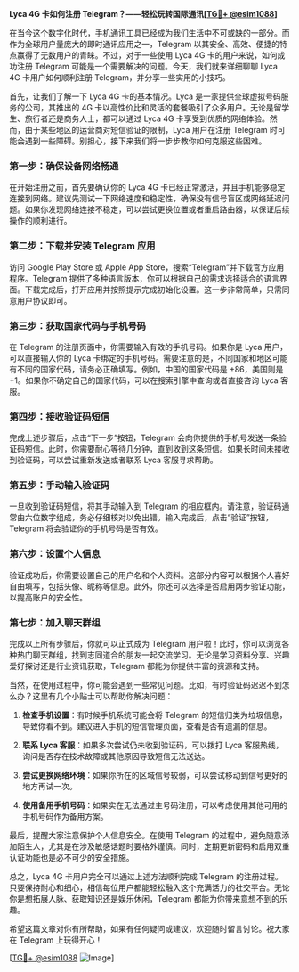 **Lyca 4G 卡如何注册 Telegram？——轻松玩转国际通讯[[TG💪+ @esim1088](https://t.me/s/esim1088)]**

在当今这个数字化时代，手机通讯工具已经成为我们生活中不可或缺的一部分。而作为全球用户量庞大的即时通讯应用之一，Telegram 以其安全、高效、便捷的特点赢得了无数用户的青睐。不过，对于一些使用 Lyca 4G 卡的用户来说，如何成功注册 Telegram 可能是一个需要解决的问题。今天，我们就来详细聊聊 Lyca 4G 卡用户如何顺利注册 Telegram，并分享一些实用的小技巧。

首先，让我们了解一下 Lyca 4G 卡的基本情况。Lyca 是一家提供全球虚拟号码服务的公司，其推出的 4G 卡以高性价比和灵活的套餐吸引了众多用户。无论是留学生、旅行者还是商务人士，都可以通过 Lyca 4G 卡享受到优质的网络体验。然而，由于某些地区的运营商对短信验证的限制，Lyca 用户在注册 Telegram 时可能会遇到一些障碍。别担心，接下来我们将一步步教你如何克服这些困难。

### 第一步：确保设备网络畅通

在开始注册之前，首先要确认你的 Lyca 4G 卡已经正常激活，并且手机能够稳定连接到网络。建议先测试一下网络速度和稳定性，确保没有信号盲区或网络延迟问题。如果你发现网络连接不稳定，可以尝试更换位置或者重启路由器，以保证后续操作的顺利进行。

### 第二步：下载并安装 Telegram 应用

访问 Google Play Store 或 Apple App Store，搜索“Telegram”并下载官方应用程序。Telegram 提供了多种语言版本，你可以根据自己的需求选择适合的语言界面。下载完成后，打开应用并按照提示完成初始化设置。这一步非常简单，只需同意用户协议即可。

### 第三步：获取国家代码与手机号码

在 Telegram 的注册页面中，你需要输入有效的手机号码。如果你是 Lyca 用户，可以直接输入你的 Lyca 卡绑定的手机号码。需要注意的是，不同国家和地区可能有不同的国家代码，请务必正确填写。例如，中国的国家代码是 +86，美国则是 +1。如果你不确定自己的国家代码，可以在搜索引擎中查询或者直接咨询 Lyca 客服。

### 第四步：接收验证码短信

完成上述步骤后，点击“下一步”按钮，Telegram 会向你提供的手机号发送一条验证码短信。此时，你需要耐心等待几分钟，直到收到这条短信。如果长时间未接收到验证码，可以尝试重新发送或者联系 Lyca 客服寻求帮助。

### 第五步：手动输入验证码

一旦收到验证码短信，将其手动输入到 Telegram 的相应框内。请注意，验证码通常由六位数字组成，务必仔细核对以免出错。输入完成后，点击“验证”按钮，Telegram 将会验证你的手机号码是否有效。

### 第六步：设置个人信息

验证成功后，你需要设置自己的用户名和个人资料。这部分内容可以根据个人喜好自由填写，包括头像、昵称等信息。此外，你还可以选择是否启用两步验证功能，以提高账户的安全性。

### 第七步：加入聊天群组

完成以上所有步骤后，你就可以正式成为 Telegram 用户啦！此时，你可以浏览各种热门聊天群组，找到志同道合的朋友一起交流学习。无论是学习资料分享、兴趣爱好探讨还是行业资讯获取，Telegram 都能为你提供丰富的资源和支持。

当然，在使用过程中，你可能会遇到一些常见问题。比如，有时验证码迟迟不到怎么办？这里有几个小贴士可以帮助你解决问题：

1. **检查手机设置**：有时候手机系统可能会将 Telegram 的短信归类为垃圾信息，导致你看不到。建议进入手机的短信管理页面，查看是否有遗漏的信息。
   
2. **联系 Lyca 客服**：如果多次尝试仍未收到验证码，可以拨打 Lyca 客服热线，询问是否存在技术故障或其他原因导致短信无法送达。

3. **尝试更换网络环境**：如果你所在的区域信号较弱，可以尝试移动到信号更好的地方再试一次。

4. **使用备用手机号码**：如果实在无法通过主号码注册，可以考虑使用其他可用的手机号码作为备用方案。

最后，提醒大家注意保护个人信息安全。在使用 Telegram 的过程中，避免随意添加陌生人，尤其是在涉及敏感话题时要格外谨慎。同时，定期更新密码和启用双重认证功能也是必不可少的安全措施。

总之，Lyca 4G 卡用户完全可以通过上述方法顺利完成 Telegram 的注册过程。只要保持耐心和细心，相信每位用户都能轻松融入这个充满活力的社交平台。无论你是想拓展人脉、获取知识还是娱乐休闲，Telegram 都能为你带来意想不到的乐趣。

希望这篇文章对你有所帮助，如果有任何疑问或建议，欢迎随时留言讨论。祝大家在 Telegram 上玩得开心！

[[TG💪+ @esim1088](https://t.me/s/esim1088) ![Image](https://i.postimg.cc/4NQfJmqS/Snipaste-2025-05-13-00-14-12.png)]